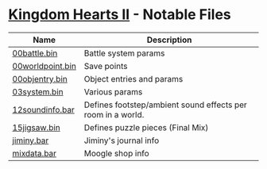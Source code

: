 # [Kingdom Hearts II](index.md) - Notable Files

| Name                                          | Description                       |
|-----------------------------------------------|-----------------------------------|
| [00battle.bin](file/type/00battle.md)         | Battle system params              |
| [00worldpoint.bin](file/type/00worldpoint.md) | Save points                       |
| [00objentry.bin](file/type/00objentry.md)     | Object entries and params         |
| [03system.bin](file/type/03system.md)         | Various params                    |
| [12soundinfo.bar](file/type/12soundinfo.bar)  | Defines footstep/ambient sound effects per room in a world.|
| [15jigsaw.bin](file/type/15jigsaw.md)         | Defines puzzle pieces (Final Mix) |
| [jiminy.bar](file/type/jiminy.md)             | Jiminy's journal info             |
| [mixdata.bar](file/type/mixdata.md)           | Moogle shop info                  |
